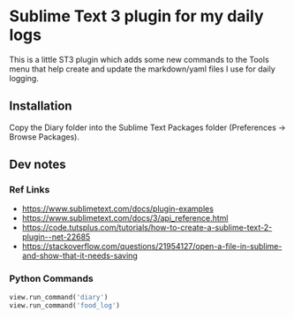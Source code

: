 
# Sublime Text 3 plugin for my daily logs

This is a little ST3 plugin which adds some new commands to the Tools menu that help create and update the markdown/yaml files I use for daily logging.

## Installation

Copy the Diary folder into the Sublime Text Packages folder (Preferences -> Browse Packages).

## Dev notes

### Ref Links

- https://www.sublimetext.com/docs/plugin-examples
- https://www.sublimetext.com/docs/3/api_reference.html
- https://code.tutsplus.com/tutorials/how-to-create-a-sublime-text-2-plugin--net-22685
- https://stackoverflow.com/questions/21954127/open-a-file-in-sublime-and-show-that-it-needs-saving

### Python Commands

```py
view.run_command('diary')
view.run_command('food_log')
```
